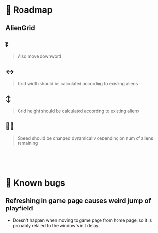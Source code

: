 # 🧭 Roadmap
## AlienGrid

## ⏬
> Also move downword

## ↔
> Grid width should be calculated according to existing aliens

## ↕
> Grid height should be calculated according to existing aliens

## 🏃‍♀️ 
> Speed should be changed dynamically depending on num of aliens remaining

<br><br><br>

# 🐞 Known bugs
## Refreshing in game page causes weird jump of playfield
- Doesn't happen when moving to game page from home page, so it is probably related to the window's init delay.
